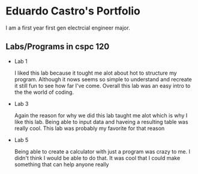# Eduardo Castro's Portfolio 

I am a first year first gen electrcial engineer major.

## Labs/Programs in cspc 120

* Lab 1

   I liked this lab because it tought me alot about hot to structure my program. Although it nows seems so simple to understand and recreate it still fun to see how far I've come. Overall this lab was an easy intro to the the world of coding.

* Lab 3

  Again the reason for why we did this lab taught me alot which is why I like this lab. Being able to input data and haveing a resulting table was really cool. This lab was probably my favorite for that reason

* Lab 5

   Being able to create a calculator with just a program was crazy to me. I didn't think I would be able to do that. It was cool that I could make something that can help anyone really
